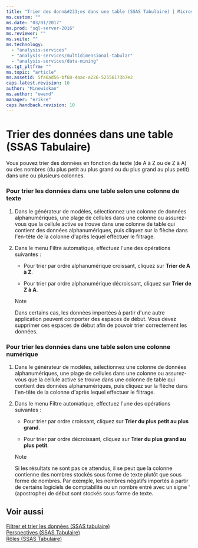 ```yaml
---
title: "Trier des donn&#233;es dans une table (SSAS Tabulaire) | Microsoft Docs"
ms.custom: ""
ms.date: "03/01/2017"
ms.prod: "sql-server-2016"
ms.reviewer: ""
ms.suite: ""
ms.technology: 
  - "analysis-services"
  - "analysis-services/multidimensional-tabular"
  - "analysis-services/data-mining"
ms.tgt_pltfrm: ""
ms.topic: "article"
ms.assetid: 5fa6ad56-bf68-4aac-a226-52556173b7e2
caps.latest.revision: 10
author: "Minewiskan"
ms.author: "owend"
manager: "erikre"
caps.handback.revision: 10
---
```

# Trier des donn&#233;es dans une table (SSAS Tabulaire)
  Vous pouvez trier des données en fonction du texte (de A à Z ou de Z à A) ou des nombres (du plus petit au plus grand ou du plus grand au plus petit) dans une ou plusieurs colonnes.  
  
### Pour trier les données dans une table selon une colonne de texte  
  
1.  Dans le générateur de modèles, sélectionnez une colonne de données alphanumériques, une plage de cellules dans une colonne ou assurez-vous que la cellule active se trouve dans une colonne de table qui contient des données alphanumériques, puis cliquez sur la flèche dans l'en-tête de la colonne d'après lequel effectuer le filtrage.  
  
2.  Dans le menu Filtre automatique, effectuez l'une des opérations suivantes :  
  
    -   Pour trier par ordre alphanumérique croissant, cliquez sur **Trier de A à Z**.  
  
    -   Pour trier par ordre alphanumérique décroissant, cliquez sur **Trier de Z à A**.  
  
    > [!NOTE]  
    >  Dans certains cas, les données importées à partir d'une autre application peuvent comporter des espaces de début. Vous devez supprimer ces espaces de début afin de pouvoir trier correctement les données.  
  
### Pour trier les données dans une table selon une colonne numérique  
  
1.  Dans le générateur de modèles, sélectionnez une colonne de données alphanumériques, une plage de cellules dans une colonne ou assurez-vous que la cellule active se trouve dans une colonne de table qui contient des données alphanumériques, puis cliquez sur la flèche dans l'en-tête de la colonne d'après lequel effectuer le filtrage.  
  
2.  Dans le menu Filtre automatique, effectuez l'une des opérations suivantes :  
  
    -   Pour trier par ordre croissant, cliquez sur **Trier du plus petit au plus grand**.  
  
    -   Pour trier par ordre décroissant, cliquez sur **Trier du plus grand au plus petit**.  
  
    > [!NOTE]  
    >  Si les résultats ne sont pas ce attendus, il se peut que la colonne contienne des nombres stockés sous forme de texte plutôt que sous forme de nombres. Par exemple, les nombres négatifs importés à partir de certains logiciels de comptabilité ou un nombre entré avec un signe ' (apostrophe) de début sont stockés sous forme de texte.  
  
## Voir aussi  
 [Filtrer et trier les données &#40;SSAS tabulaire&#41;](../Topic/Filter%20and%20Sort%20Data%20\(SSAS%20Tabular\).md)   
 [Perspectives &#40;SSAS Tabulaire&#41;](../../analysis-services/tabular-models/perspectives-ssas-tabular.md)   
 [Rôles &#40;SSAS Tabulaire&#41;](../../analysis-services/tabular-models/roles-ssas-tabular.md)  
  
  